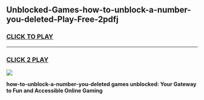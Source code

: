 
## Unblocked-Games-how-to-unblock-a-number-you-deleted-Play-Free-2pdfj
<h3>
<a href="https://premium76.site?title=how-to-unblock-a-number-you-deleted&ref=21A">CLICK TO PLAY</a></h3>
<hr>

<h3>
<a href="https://premium76.site?title=how-to-unblock-a-number-you-deleted&ref=21A">CLICK 2 PLAY</a>
  
</h3>

<a href="https://premium76.site?title=how-to-unblock-a-number-you-deleted&ref=21A"><img src="https://clearcache.store/games.png"></a>


**how-to-unblock-a-number-you-deleted games unblocked: Your Gateway to Fun and Accessible Online Gaming**
